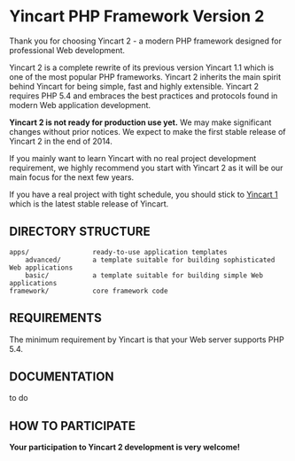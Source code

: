 Yincart PHP Framework Version 2
===========================

Thank you for choosing Yincart 2 - a modern PHP framework designed for professional Web development.

Yincart 2 is a complete rewrite of its previous version Yincart 1.1 which is one of the most popular PHP frameworks.
Yincart 2 inherits the main spirit behind Yincart for being simple, fast and highly extensible.
Yincart 2 requires PHP 5.4 and embraces the best practices and protocols found in modern Web application development.


**Yincart 2 is not ready for production use yet.** We may make significant changes without prior notices.
We expect to make the first stable release of Yincart 2 in the end of 2014.

If you mainly want to learn Yincart with no real project development requirement, we highly recommend
you start with Yincart 2 as it will be our main focus for the next few years.

If you have a real project with tight schedule, you should stick to [Yincart 1](https://github.com/yincart/basic)
which is the latest stable release of Yincart.

DIRECTORY STRUCTURE
-------------------

```
apps/                ready-to-use application templates
    advanced/        a template suitable for building sophisticated Web applications
    basic/           a template suitable for building simple Web applications
framework/           core framework code
```

REQUIREMENTS
------------

The minimum requirement by Yincart is that your Web server supports PHP 5.4.


DOCUMENTATION
-------------

to do


HOW TO PARTICIPATE
------------------

**Your participation to Yincart 2 development is very welcome!**

